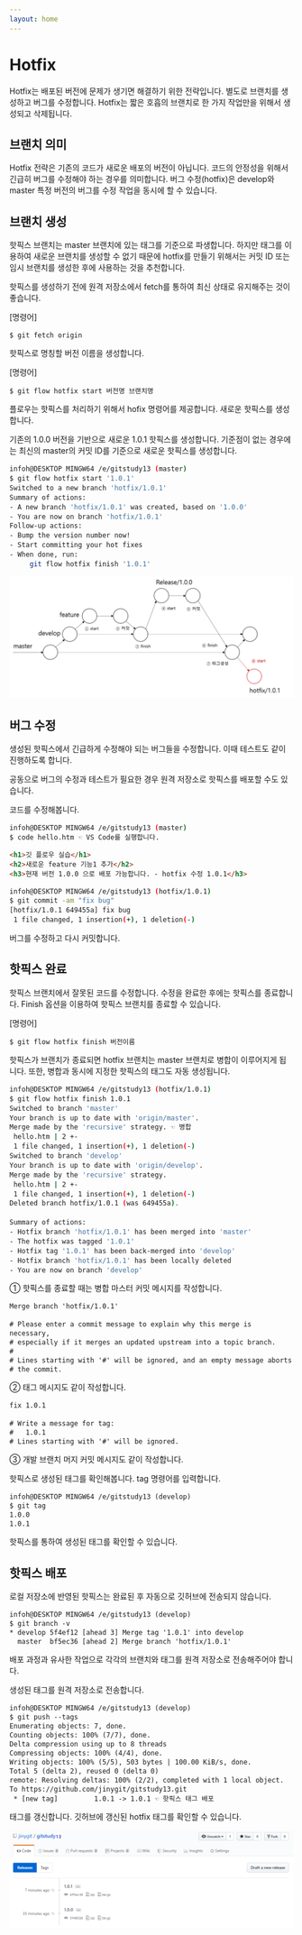 ```yaml
---
layout: home
---
```

# Hotfix
Hotfix는 배포된 버전에 문제가 생기면 해결하기 위한 전략입니다. 별도로 브랜치를 생성하고 버그를 수정합니다. Hotfix는 짧은 호흡의 브랜치로 한 가지 작업만을 위해서 생성되고 삭제됩니다.

## 브랜치 의미
Hotfix 전략은 기존의 코드가 새로운 배포의 버전이 아닙니다. 코드의 안정성을 위해서 긴급히 버그를 수정해야 하는 경우를 의미합니다. 
버그 수정(hotfix)은 develop와 master 특정 버전의 버그를 수정 작업을 동시에 할 수 있습니다.

## 브랜치 생성
핫픽스 브랜치는 master 브랜치에 있는 태그를 기준으로 파생합니다. 하지만 태그를 이용하여 새로운 브랜치를 생성할 수 없기 때문에 hotfix를 만들기 위해서는 커밋 ID 또는 임시 브랜치를 생성한 후에 사용하는 것을 추천합니다.

핫픽스를 생성하기 전에 원격 저장소에서 fetch를 통하여 최신 상태로 유지해주는 것이 좋습니다. 

[명령어]
```
$ git fetch origin
```

핫픽스로 명칭할 버전 이름을 생성합니다.

[명령어]
```
$ git flow hotfix start 버전명 브랜치명
```

플로우는 핫픽스를 처리하기 위해서 hofix 명령어를 제공합니다. 새로운 핫픽스를 생성합니다. 

기존의 1.0.0 버전을 기반으로 새로운 1.0.1 핫픽스를 생성합니다. 기준점이 없는 경우에는 최신의 master의 커밋 ID를 기준으로 새로운 핫픽스를 생성합니다.

```bash
infoh@DESKTOP MINGW64 /e/gitstudy13 (master)
$ git flow hotfix start '1.0.1'
Switched to a new branch 'hotfix/1.0.1'
Summary of actions:
- A new branch 'hotfix/1.0.1' was created, based on '1.0.0'
- You are now on branch 'hotfix/1.0.1'
Follow-up actions:
- Bump the version number now!
- Start committing your hot fixes
- When done, run:
     git flow hotfix finish '1.0.1'
```

![Hotfix](./img/gitflow_hotfix_01.png)


## 버그 수정
생성된 핫픽스에서 긴급하게 수정해야 되는 버그들을 수정합니다. 이때 테스트도 같이 진행하도록 합니다.

공동으로 버그의 수정과 테스트가 필요한 경우 원격 저장소로 핫픽스를 배포할 수도 있습니다.

코드를 수정해봅니다.

```bash
infoh@DESKTOP MINGW64 /e/gitstudy13 (master)
$ code hello.htm ☜ VS Code를 실행합니다.
```

```html
<h1>깃 플로우 실습</h1>
<h2>새로운 feature 기능1 추가</h2>
<h3>현재 버전 1.0.0 으로 배포 가능합니다. - hotfix 수정 1.0.1</h3>
```

```bash
infoh@DESKTOP MINGW64 /e/gitstudy13 (hotfix/1.0.1)
$ git commit -am "fix bug"
[hotfix/1.0.1 649455a] fix bug
 1 file changed, 1 insertion(+), 1 deletion(-)
```

버그를 수정하고 다시 커밋합니다.

## 핫픽스 완료
핫픽스 브랜치에서 잘못된 코드를 수정합니다. 수정을 완료한 후에는 핫픽스를 종료합니다. Finish 옵션을 이용하여 핫픽스 브랜치를 종료할 수 있습니다.

[명령어]
```
$ git flow hotfix finish 버전이름
```

핫픽스가 브랜치가 종료되면 hotfix 브랜치는 master 브랜치로 병합이 이루어지게 됩니다. 또한, 병합과 동시에 지정한 핫픽스의 태그도 자동 생성됩니다.

```bash
infoh@DESKTOP MINGW64 /e/gitstudy13 (hotfix/1.0.1)
$ git flow hotfix finish 1.0.1
Switched to branch 'master'
Your branch is up to date with 'origin/master'.
Merge made by the 'recursive' strategy. ☜ 병합
 hello.htm | 2 +-
 1 file changed, 1 insertion(+), 1 deletion(-)
Switched to branch 'develop'
Your branch is up to date with 'origin/develop'.
Merge made by the 'recursive' strategy.
 hello.htm | 2 +-
 1 file changed, 1 insertion(+), 1 deletion(-)
Deleted branch hotfix/1.0.1 (was 649455a).

Summary of actions:
- Hotfix branch 'hotfix/1.0.1' has been merged into 'master'
- The hotfix was tagged '1.0.1'
- Hotfix tag '1.0.1' has been back-merged into 'develop'
- Hotfix branch 'hotfix/1.0.1' has been locally deleted
- You are now on branch 'develop'
```

① 핫픽스를 종료할 때는 병합 마스터 커밋 메시지를 작성합니다.
```
Merge branch 'hotfix/1.0.1'

# Please enter a commit message to explain why this merge is necessary,
# especially if it merges an updated upstream into a topic branch.
#
# Lines starting with '#' will be ignored, and an empty message aborts
# the commit.
```

② 태그 메시지도 같이 작성합니다.
```
fix 1.0.1

# Write a message for tag:
#   1.0.1
# Lines starting with '#' will be ignored.
```
③ 개발 브랜치 머지 커밋 메시지도 같이 작성합니다.

핫픽스로 생성된 태그를 확인해봅니다. tag 명령어를 입력합니다.
```
infoh@DESKTOP MINGW64 /e/gitstudy13 (develop)
$ git tag
1.0.0
1.0.1
```
핫픽스를 통하여 생성된 태그를 확인할 수 있습니다.

## 핫픽스 배포
로컬 저장소에 반영된 핫픽스는 완료된 후 자동으로 깃허브에 전송되지 않습니다.

```
infoh@DESKTOP MINGW64 /e/gitstudy13 (develop)
$ git branch -v
* develop 5f4ef12 [ahead 3] Merge tag '1.0.1' into develop
  master  bf5ec36 [ahead 2] Merge branch 'hotfix/1.0.1'
```

배포 과정과 유사한 작업으로 각각의 브랜치와 태그를 원격 저장소로 전송해주어야 합니다.

생성된 태그를 원격 저장소로 전송합니다. 

```
infoh@DESKTOP MINGW64 /e/gitstudy13 (develop)
$ git push --tags
Enumerating objects: 7, done.
Counting objects: 100% (7/7), done.
Delta compression using up to 8 threads
Compressing objects: 100% (4/4), done.
Writing objects: 100% (5/5), 503 bytes | 100.00 KiB/s, done.
Total 5 (delta 2), reused 0 (delta 0)
remote: Resolving deltas: 100% (2/2), completed with 1 local object.
To https://github.com/jinygit/gitstudy13.git
 * [new tag]         1.0.1 -> 1.0.1 ☜ 핫픽스 태그 배포
```

태그를 갱신합니다. 깃허브에 갱신된 hotfix 태그를 확인할 수 있습니다.

![Hotfix](./img/gitflow_hotfix_02.png)


